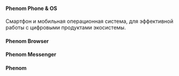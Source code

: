 #### Phenom Phone & OS

Смартфон и мобильная операционная система, для эффективной работы с цифровыми продуктами экосистемы.

#### Phenom Browser

#### Phenom Messenger

#### Phenom 